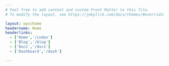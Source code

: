```yaml
---
# Feel free to add content and custom Front Matter to this file.
# To modify the layout, see https://jekyllrb.com/docs/themes/#overriding-theme-defaults

layout: wyschome
headername: Home
headerlinks:
  - ['Home','/index']
  - ['Blog','/blog']
  - ['Docs','/docs']
  - ['Dashboard','/dash']

---
```

